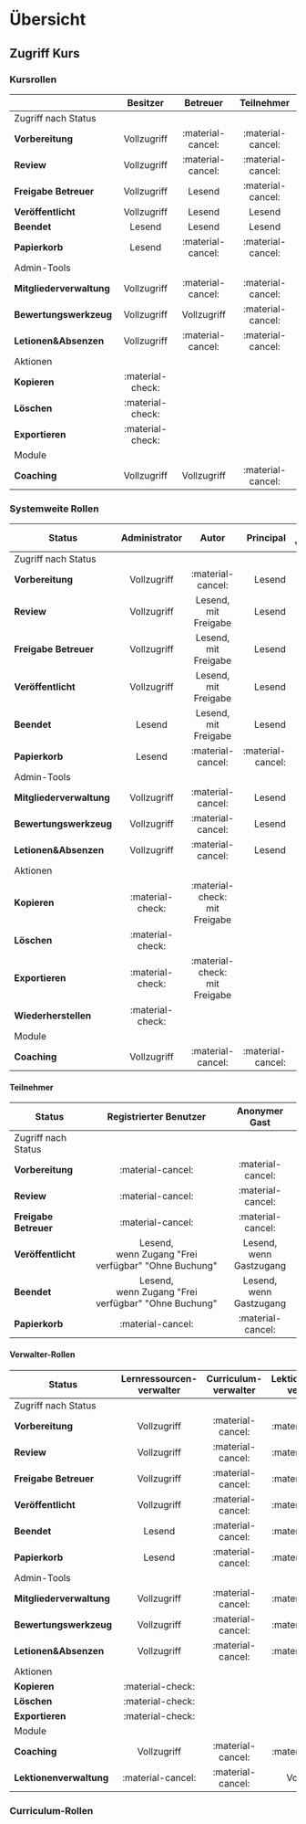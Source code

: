 # Übersicht
## Zugriff Kurs
### Kursrollen
|                          | Besitzer         | Betreuer          | Teilnehmer        |
| ------------------------ | :--------------: | :---------------: | :---------------: |
| Zugriff nach Status                                                                 |
| **Vorbereitung**         | Vollzugriff      | :material-cancel: | :material-cancel: |
| **Review**               | Vollzugriff      | :material-cancel: | :material-cancel: |
| **Freigabe Betreuer**    | Vollzugriff      | Lesend            | :material-cancel: |
| **Veröffentlicht**       | Vollzugriff      | Lesend            | Lesend            |
| **Beendet**              | Lesend           | Lesend            | Lesend            |
| **Papierkorb**           | Lesend           | :material-cancel: | :material-cancel: |
| Admin-Tools                                                                         |
| **Mitgliederverwaltung** | Vollzugriff      | :material-cancel: | :material-cancel: |
| **Bewertungswerkzeug**   | Vollzugriff      | Vollzugriff       | :material-cancel: |
| **Letionen&Absenzen**    | Vollzugriff      | :material-cancel: | :material-cancel: |
| Aktionen                                                                            |
| **Kopieren**             | :material-check: |                   |                   |
| **Löschen**              | :material-check: |                   |                   |
| **Exportieren**          | :material-check: |                   |                   |
| Module                                                                              |
| **Coaching**             | Vollzugriff      | Vollzugriff       | :material-cancel: |


### Systemweite Rollen
| Status                   | Administrator | Autor                            | Principal         | Linien-<br/>vorgesetzter | 
| ------------------------ | :-----------: | :------------------------------: | ----------------: | :----------------------: | 
| Zugriff nach Status                                                                                                        |
| **Vorbereitung**         | Vollzugriff   | :material-cancel:                | Lesend            | :material-cancel:        | 
| **Review**               | Vollzugriff   | Lesend,<br/>mit Freigabe         | Lesend            | :material-cancel:        | 
| **Freigabe Betreuer**    | Vollzugriff   | Lesend,<br/>mit Freigabe         | Lesend            | :material-cancel:        | 
| **Veröffentlicht**       | Vollzugriff   | Lesend,<br/>mit Freigabe         | Lesend            | :material-cancel         | 
| **Beendet**              | Lesend        | Lesend,<br/>mit Freigabe         | Lesend            | :material-cancel         |
| **Papierkorb**           | Lesend        | :material-cancel:                | :material-cancel: | :material-cancel:        |
| Admin-Tools                                                                                                                |
| **Mitgliederverwaltung** | Vollzugriff   | :material-cancel:                | Lesend            | :material-cancel:        |
| **Bewertungswerkzeug**   | Vollzugriff   | :material-cancel:                | Lesend            | :material-cancel:        |
| **Letionen&Absenzen**    | Vollzugriff   | :material-cancel:                | Lesend            | :material-cancel:        |
| Aktionen                                                                                                                   |
| **Kopieren**             | :material-check: | :material-check: mit Freigabe |                   |                          |
| **Löschen**              | :material-check: |                               |                   |                          |
| **Exportieren**          | :material-check: | :material-check: mit Freigabe |                   |                          |
| **Wiederherstellen**     | :material-check: |                               |                   |                          |
| Module                                                                                                                     |
| **Coaching**             | Vollzugriff      | :material-cancel:             | :material-cancel: | Lesend                   |

#### Teilnehmer
| Status                | Registrierter Benutzer                                  | Anonymer Gast               | 
| --------------------- | :-----------------------------------------------------: | :-------------------------: |
| Zugriff nach Status                                                                                           |
| **Vorbereitung**      | :material-cancel:                                       | :material-cancel:           |
| **Review**            | :material-cancel:                                       | :material-cancel:           |
| **Freigabe Betreuer** | :material-cancel:                                       | :material-cancel:           |
| **Veröffentlicht**    | Lesend,<br/>wenn Zugang "Frei verfügbar" "Ohne Buchung" | Lesend,<br/>wenn Gastzugang |
| **Beendet**           | Lesend,<br/>wenn Zugang "Frei verfügbar" "Ohne Buchung" | Lesend,<br/>wenn Gastzugang |
| **Papierkorb**        | :material-cancel:                                       | :material-cancel:           |

#### Verwalter-Rollen
| Status                   | Lernressourcen-<br/>verwalter |  Curriculum-<br/>verwalter | Lektionenblock-<br/>verwalter | 
| ------------------------ | :---------------------------: | :------------------------: | :---------------------------: |
| Zugriff nach Status                                                                                                   |
| **Vorbereitung**         | Vollzugriff                   | :material-cancel:          | :material-cancel:             |
| **Review**               | Vollzugriff                   | :material-cancel:          | :material-cancel:             |
| **Freigabe Betreuer**    | Vollzugriff                   | :material-cancel:          | :material-cancel:             |
| **Veröffentlicht**       | Vollzugriff                   | :material-cancel:          | :material-cancel:             | 
| **Beendet**              | Lesend                        | :material-cancel:          | :material-cancel:             |
| **Papierkorb**           | Lesend                        | :material-cancel:          | :material-cancel:             | 
| Admin-Tools                                                                                                           |
| **Mitgliederverwaltung** | Vollzugriff                   | :material-cancel:          | :material-cancel:             |
| **Bewertungswerkzeug**   | Vollzugriff                   | :material-cancel:          | :material-cancel:             |
| **Letionen&Absenzen**    | Vollzugriff                   | :material-cancel:          | :material-cancel:             |
| Aktionen                                                                                                              |
| **Kopieren**             | :material-check:              |                            |                               |
| **Löschen**              | :material-check:              |                            |                               |
| **Exportieren**          | :material-check:              |                            |                               |
| Module                                                                                                                |
| **Coaching**             | Vollzugriff                   | :material-cancel:          | :material-cancel:             |
| **Lektionenverwaltung**  | :material-cancel:             | :material-cancel:          | Vollzugriff                   |

### Curriculum-Rollen
